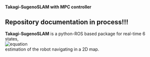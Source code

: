 #### Takagi-SugenoSLAM with MPC controller

## Repository documentation in process!!! 


**Takagi-SugenoSLAM** is a python-ROS based package for real-time 6 states, <br />
![equation](https://bit.ly/3vH03DH) <br />
estimation of the robot navigating in a 2D map. 

